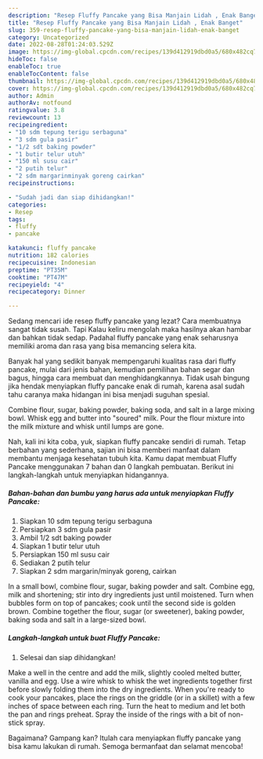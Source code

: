 ```yaml
---
description: "Resep Fluffy Pancake yang Bisa Manjain Lidah , Enak Banget"
title: "Resep Fluffy Pancake yang Bisa Manjain Lidah , Enak Banget"
slug: 359-resep-fluffy-pancake-yang-bisa-manjain-lidah-enak-banget
category: Uncategorized
date: 2022-08-28T01:24:03.529Z
image: https://img-global.cpcdn.com/recipes/139d412919dbd0a5/680x482cq70/fluffy-pancake-foto-resep-utama.jpg
hideToc: false
enableToc: true
enableTocContent: false
thumbnail: https://img-global.cpcdn.com/recipes/139d412919dbd0a5/680x482cq70/fluffy-pancake-foto-resep-utama.jpg
cover: https://img-global.cpcdn.com/recipes/139d412919dbd0a5/680x482cq70/fluffy-pancake-foto-resep-utama.jpg
author: Admin
authorAv: notfound
ratingvalue: 3.8
reviewcount: 13
recipeingredient:
- "10 sdm tepung terigu serbaguna"
- "3 sdm gula pasir"
- "1/2 sdt baking powder"
- "1 butir telur utuh"
- "150 ml susu cair"
- "2 putih telur"
- "2 sdm margarinminyak goreng cairkan"
recipeinstructions:

- "Sudah jadi dan siap dihidangkan!"
categories:
- Resep
tags:
- fluffy
- pancake

katakunci: fluffy pancake 
nutrition: 182 calories
recipecuisine: Indonesian
preptime: "PT35M"
cooktime: "PT47M"
recipeyield: "4"
recipecategory: Dinner

---
```



Sedang mencari ide resep fluffy pancake yang lezat? Cara membuatnya sangat tidak susah. Tapi Kalau keliru mengolah maka hasilnya akan hambar dan bahkan tidak sedap. Padahal fluffy pancake yang enak seharusnya memiliki aroma dan rasa yang bisa memancing selera kita.


Banyak hal yang sedikit banyak mempengaruhi kualitas rasa dari fluffy pancake, mulai dari jenis bahan, kemudian pemilihan bahan segar dan bagus, hingga cara membuat dan menghidangkannya. Tidak usah bingung jika hendak menyiapkan fluffy pancake enak di rumah, karena asal sudah tahu caranya maka hidangan ini bisa menjadi suguhan spesial.

Combine flour, sugar, baking powder, baking soda, and salt in a large mixing bowl. Whisk egg and butter into &#34;soured&#34; milk. Pour the flour mixture into the milk mixture and whisk until lumps are gone.


Nah, kali ini kita coba, yuk, siapkan fluffy pancake sendiri di rumah. Tetap berbahan yang sederhana, sajian ini bisa memberi manfaat dalam membantu menjaga kesehatan tubuh kita. Kamu dapat membuat Fluffy Pancake menggunakan 7 bahan dan 0 langkah pembuatan. Berikut ini langkah-langkah untuk menyiapkan hidangannya.

<!--inarticleads1-->

##### Bahan-bahan dan bumbu yang harus ada untuk menyiapkan Fluffy Pancake:

1. Siapkan 10 sdm tepung terigu serbaguna
1. Persiapkan 3 sdm gula pasir
1. Ambil 1/2 sdt baking powder
1. Siapkan 1 butir telur utuh
1. Persiapkan 150 ml susu cair
1. Sediakan 2 putih telur
1. Siapkan 2 sdm margarin/minyak goreng, cairkan


In a small bowl, combine flour, sugar, baking powder and salt. Combine egg, milk and shortening; stir into dry ingredients just until moistened. Turn when bubbles form on top of pancakes; cook until the second side is golden brown. Combine together the flour, sugar (or sweetener), baking powder, baking soda and salt in a large-sized bowl. 

<!--inarticleads2-->

##### Langkah-langkah untuk buat Fluffy Pancake:


1. Selesai dan siap dihidangkan!

Make a well in the centre and add the milk, slightly cooled melted butter, vanilla and egg. Use a wire whisk to whisk the wet ingredients together first before slowly folding them into the dry ingredients. When you&#39;re ready to cook your pancakes, place the rings on the griddle (or in a skillet) with a few inches of space between each ring. Turn the heat to medium and let both the pan and rings preheat. Spray the inside of the rings with a bit of non-stick spray. 

Bagaimana? Gampang kan? Itulah cara menyiapkan fluffy pancake yang bisa kamu lakukan di rumah. Semoga bermanfaat dan selamat mencoba!
